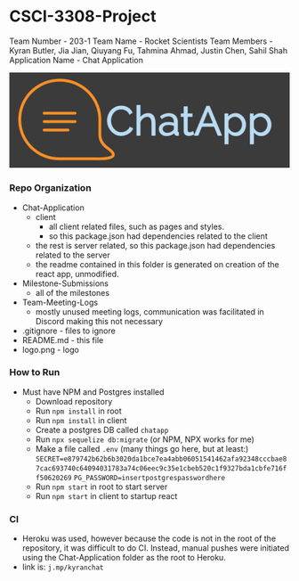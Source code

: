 # CSCI-3308-Project

Team Number - 203-1
Team Name - Rocket Scientists
Team Members -  Kyran Butler, Jia Jian, Qiuyang Fu, Tahmina Ahmad, Justin Chen, Sahil Shah
Application Name - Chat Application

![Image of Chat App](/logo.png)

### Repo Organization

* Chat-Application
  * client
    * all client related files, such as pages and styles.
    * so this package.json had dependencies related to the client
  * the rest is server related, so this package.json had dependencies related to the server
  * the readme contained in this folder is generated on creation of the react app, unmodified.
* Milestone-Submissions
  * all of the milestones
* Team-Meeting-Logs
  * mostly unused meeting logs, communication was facilitated in Discord making this not necessary
* .gitignore - files to ignore
* README.md - this file
* logo.png - logo

### How to Run

* Must have NPM and Postgres installed
  * Download repository
  * Run `npm install` in root
  * Run `npm install` in client
  * Create a postgres DB called `chatapp`
  * Run `npx sequelize db:migrate` (or NPM, NPX works for me) 
  * Make a file called `.env` (many things go here, but at least:)
`SECRET=e879742b62b6b3020da1bce7ea4abb06051541462afa92348cccbae87cac693740c64094031783a74c06eec9c35e1cbeb520c1f9327bda1cbfe716ff50620269`
`PG_PASSWORD=insertpostgrespasswordhere`
  * Run `npm start` in root to start server
  * Run `npm start` in client to startup react
  
### CI

 * Heroku was used, however because the code is not in the root of the repository, it was difficult to do CI. Instead, manual pushes were initiated using the Chat-Application folder as the root to Heroku. 
 * link is:
 `j.mp/kyranchat`
